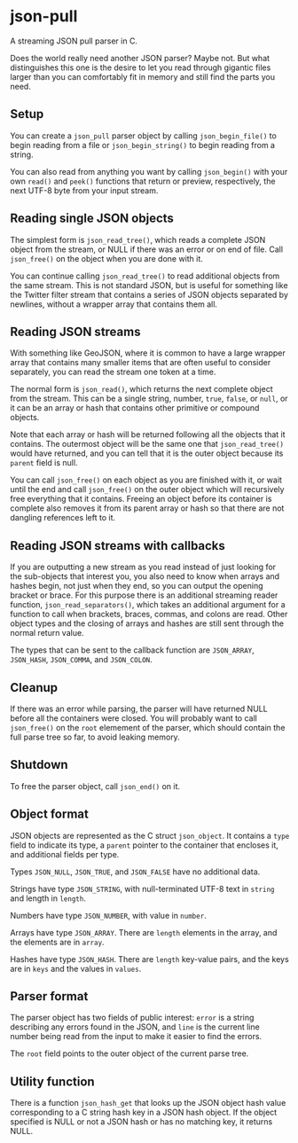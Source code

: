 json-pull
=========

A streaming JSON pull parser in C.

Does the world really need another JSON parser? Maybe not.
But what distinguishes this one is the desire to let you
read through gigantic files larger than you can comfortably
fit in memory and still find the parts you need.

Setup
-----

You can create a <code>json_pull</code> parser object
by calling <code>json_begin_file()</code> to begin reading from a file
or <code>json_begin_string()</code> to begin reading from a string.

You can also read from anything you want by calling <code>json_begin()</code>
with your own <code>read()</code> and <code>peek()</code> functions that
return or preview, respectively, the next UTF-8 byte from your input stream.

Reading single JSON objects
---------------------------

The simplest form is <code>json_read_tree()</code>, which reads a complete
JSON object from the stream, or NULL if there was an error or on end of file.
Call <code>json_free()</code> on the object when you are done with it.

You can continue calling <code>json_read_tree()</code> to read additional objects
from the same stream. This is not standard JSON, but is useful for something like
the Twitter filter stream that contains a series of JSON objects separated by
newlines, without a wrapper array that contains them all.

Reading JSON streams
--------------------

With something like GeoJSON, where it is common to have a large wrapper array
that contains many smaller items that are often useful to consider separately,
you can read the stream one token at a time.

The normal form is <code>json_read()</code>, which returns the next complete
object from the stream. This can be a single string, number, <code>true</code>,
<code>false</code>, or <code>null</code>, or it can be an array or hash that
contains other primitive or compound objects.

Note that each array or hash will be returned following all the objects that it contains.
The outermost object will be the same one that <code>json_read_tree()</code> would
have returned, and you can tell that it is the outer object because its
<code>parent</code> field is null.

You can call <code>json_free()</code> on each object as you are finished with it,
or wait until the end and call <code>json_free()</code> on the outer object
which will recursively free everything that it contains. Freeing an object before
its container is complete also removes it from its parent array or hash so that
there are not dangling references left to it.

Reading JSON streams with callbacks
-----------------------------------

If you are outputting a new stream as you read instead of just looking for the
sub-objects that interest you, you also need to know when arrays and hashes begin,
not just when they end, so you can output the opening bracket or brace. For this
purpose there is an additional streaming reader function,
<code>json_read_separators()</code>, which takes an additional argument for
a function to call when brackets, braces, commas, and colons are read.
Other object types and the closing of arrays and hashes are still sent through
the normal return value.

The types that can be sent to the callback function are
<code>JSON_ARRAY</code>, <code>JSON_HASH</code>, <code>JSON_COMMA</code>,
and <code>JSON_COLON</code>.

Cleanup
-------

If there was an error while parsing, the parser will have returned NULL before
all the containers were closed. You will probably want to call <code>json_free()</code>
on the <code>root</code> elemement of the parser, which should contain the full parse
tree so far, to avoid leaking memory.

Shutdown
--------

To free the parser object, call <code>json_end()</code> on it.

Object format
-------------

JSON objects are represented as the C struct <code>json_object</code>.
It contains a <code>type</code> field to indicate its type, a <code>parent</code>
pointer to the container that encloses it, and additional fields per type.

Types <code>JSON_NULL</code>, <code>JSON_TRUE</code>, and <code>JSON_FALSE</code>
have no additional data.

Strings have type <code>JSON_STRING</code>, with null-terminated UTF-8 text
in <code>string</code> and length in <code>length</code>.

Numbers have type <code>JSON_NUMBER</code>, with value in <code>number</code>.

Arrays have type <code>JSON_ARRAY</code>. There are <code>length</code> elements in the array,
and the elements are in <code>array</code>.

Hashes have type <code>JSON_HASH</code>. There are <code>length</code> key-value pairs,
and the keys are in <code>keys</code> and the values in <code>values</code>.

Parser format
-------------

The parser object has two fields of public interest: <code>error</code> is a string
describing any errors found in the JSON, and <code>line</code> is the current line number
being read from the input to make it easier to find the errors.

The <code>root</code> field points to the outer object of the current parse tree.

Utility function
----------------

There is a function <code>json_hash_get</code> that looks up the JSON object hash value
corresponding to a C string hash key in a JSON hash object. If the object specified is
NULL or not a JSON hash or has no matching key, it returns NULL.
